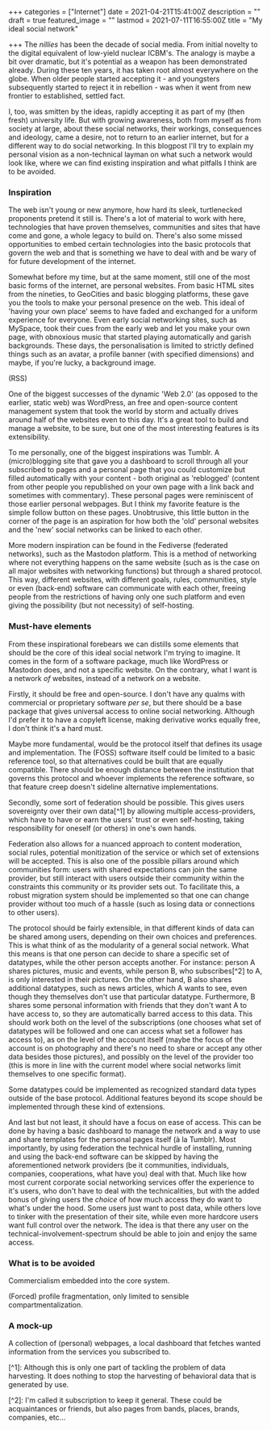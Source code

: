 +++
categories = ["Internet"]
date = 2021-04-21T15:41:00Z
description = ""
draft = true
featured_image = ""
lastmod = 2021-07-11T16:55:00Z
title = "My ideal social network"

+++
The _nillies_ has been the decade of social media. From initial novelty to the digital equivalent of low-yield nuclear ICBM's. The analogy is maybe a bit over dramatic, but it's potential as a weapon has been demonstrated already. During these ten years, it has taken root almost everywhere on the globe. When older people started accepting it - and youngsters subsequently started to reject it in rebellion - was when it went from new frontier to established, settled fact.

I, too, was smitten by the ideas, rapidly accepting it as part of my (then fresh) university life.  But with growing awareness, both from myself as from society at large, about these social networks, their workings, consequences and ideology, came a desire, not to return to an earlier internet, but for a different way to do social networking. In this blogpost I'll try to explain my personal vision as a non-technical layman on what such a network would look like, where we can find existing inspiration and what pitfalls I think are to be avoided.

 <!--more-->

### Inspiration

The web isn't young or new anymore, how hard its sleek, turtlenecked proponents pretend it still is. There's a lot of material to work with here, technologies that have proven themselves, communities and sites that have come and gone, a whole legacy to build on. There's also some missed opportunities to embed certain technologies into the basic protocols that govern the web and that is something we have to deal with and be wary of for future development of the internet.

Somewhat before my time, but at the same moment, still one of the most basic forms of the internet, are personal websites. From basic HTML sites from the nineties, to GeoCities and basic blogging platforms, these gave you the tools to make your personal presence on the web.  This ideal of 'having your own place' seems to have faded and exchanged for a uniform experience for everyone. Even early social networking sites, such as MySpace, took their cues from the early web and let you make your own page, with obnoxious music that started playing automatically and garish backgrounds. These days, the personalisation is limited to strictly defined things such as an avatar, a profile banner (with specified dimensions) and maybe, if you're lucky, a background image.

(RSS)

One of the biggest successes of the dynamic 'Web 2.0' (as opposed to the earlier, static web) was WordPress, an free and open-source content management system that took the world by storm and actually drives around half of the websites even to this day. It's a great tool to build and manage a website, to be sure, but one of the most interesting features is its extensibility.

To me personally, one of the biggest inspirations was Tumblr. A (micro)blogging site that gave you a dashboard to scroll through all your subscribed to pages and a personal page that you could customize but filled automatically with your content - both original as 'reblogged' (content from other people you republished on your own page with a link back and sometimes with commentary). These personal pages were reminiscent of those earlier personal webpages. But I think my favorite feature is the simple follow button on these pages. Unobtrusive, this little button in the corner of the page is an aspiration for how both the 'old' personal websites and the 'new' social networks can be linked to each other.

More modern inspiration can be found in the Fediverse (federated networks), such as the Mastodon platform. This is a method of networking where not everything happens on the same website (such as is the case on all major websites with networking functions) but through a shared protocol. This way, different websites, with different goals, rules, communities, style or even (back-end) software can communicate with each other, freeing people from the restrictions of having only one such platform and even giving the possibility (but not necessity) of self-hosting.

### Must-have elements

From these inspirational forebears we can distills some elements that should be the core of this ideal social network I'm trying to imagine. It comes in the form of a software package, much like WordPress or Mastodon does, and not a specific website. On the contrary, what I want is a network _of_ websites, instead of a network _on_ a website. 

Firstly, it should be free and open-source. I don't have any qualms with commercial or proprietary software _per se_, but there should be a base package that gives universal access to online social networking. Although I'd prefer it to have a copyleft license, making derivative works equally free, I don't think it's a hard must.

Maybe more fundamental, would be the protocol itself that defines its usage and implementation. The (FOSS) software itself could be limited to a basic reference tool, so that alternatives could be built that are equally compatible. There should be enough distance between the institution that governs this protocol and whoever implements the reference software, so that feature creep doesn't sideline alternative implementations.

Secondly, some sort of federation should be possible. This gives users sovereignty over their own data\[^1\] by allowing multiple access-providers, which have to have or earn the users' trust or even self-hosting, taking responsibility for oneself (or others) in one's own hands.

Federation also allows for a nuanced approach to content moderation, social rules, potential monitization of the service or which set of extensions will be accepted. This is also one of the possible pillars around which communities form: users with shared expectations can join the same provider, but still interact with users outside their community within the constraints this community or its provider sets out. To facilitate this, a robust migration system should be implemented so that one can change provider without too much of a hassle (such as losing data or connections to other users).

The protocol should be fairly extensible, in that different kinds of data can be shared among users, depending on their own choices and preferences. This is what think of as the modularity of a general social network. What this means is that one person can decide to share a specific set of datatypes, while the other person accepts another. For instance: person A shares pictures, music and events, while person B, who subscribes\[^2\] to A, is only interested in their pictures. On the other hand, B also shares additional datatypes, such as news articles, which A wants to see, even though they themselves don't use that particular datatype. Furthermore, B shares some personal information with friends that they don't want A to have access to, so they are automatically barred access to this data. This should work both on the level of the subscriptions (one chooses what set of datatypes will be followed and one can access what set a follower has access to), as on the level of the account itself (maybe the focus of the account is on photography and there's no need to share or accept any other data besides those pictures), and possibly on the level of the provider too (this is more in line with the current model where social networks limit themselves to one specific format). 

Some datatypes could be implemented as recognized standard data types outside of the base protocol. Additional features beyond its scope should be implemented through these kind of extensions. 

And last but not least, it should have a focus on ease of access. This can be done by having a basic dashboard to manage the network and a way to use and share templates for the personal pages itself (à la Tumblr). Most importantly, by using federation the technical hurdle of installing, running and using the back-end software can be skipped by having the aforementioned network providers (be it communities, individuals, companies, cooperations, what have you) deal with that. Much like how most current corporate social networking services offer the experience to it's users, who don't have to deal with the technicalities, but with the added bonus of giving users the _choice_ of how much access they do want to what's under the hood. Some users just want to post data, while others love to tinker with the presentation of their site, while even more hardcore users want full control over the network. The idea is that there any user on the technical-involvement-spectrum should be able to join and enjoy the same access.

### What is to be avoided

Commercialism embedded into the core system.

(Forced) profile fragmentation, only limited to sensible compartmentalization. 

### A mock-up

A collection of (personal) webpages, a local dashboard that fetches wanted information from the services you subscribed to.

\[^1\]: Although this is only one part of tackling the problem of data harvesting. It does nothing to stop the harvesting of behavioral data that is generated by use.

\[^2\]: I'm called it subscription to keep it general. These could be acquaintances or friends, but also pages from bands, places, brands, companies, etc... 